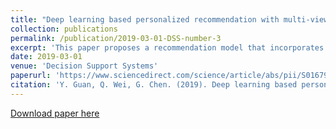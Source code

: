 ```yaml
---
title: "Deep learning based personalized recommendation with multi-view information integration"
collection: publications
permalink: /publication/2019-03-01-DSS-number-3
excerpt: 'This paper proposes a recommendation model that incorporates product images and product review data.'
date: 2019-03-01
venue: 'Decision Support Systems'
paperurl: 'https://www.sciencedirect.com/science/article/abs/pii/S0167923619300119'
citation: 'Y. Guan, Q. Wei, G. Chen. (2019). Deep learning based personalized recommendation with multi-view information integration; <i>Decision Support Systems</i>. 118.'
---
```


[Download paper here](http://sophieyueguan.github.io/files/DSS_2019.pdf)

